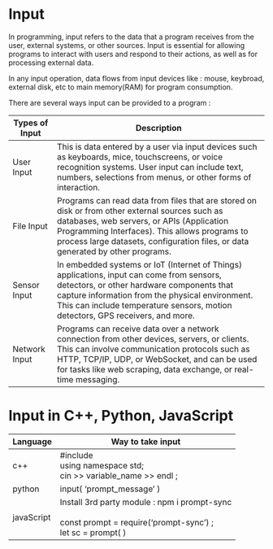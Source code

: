 # Input

In programming, input refers to the data that a program receives from the user, external systems, or other sources. Input is essential for allowing programs to interact with users and respond to their actions, as well as for processing external data.

In any input operation, data flows from input devices like : mouse, keybroad, external disk, etc to main memory(RAM) for program consumption. 

There are several ways input can be provided to a program :

| Types of Input | Description |
|----------------|-------------|
| User Input | This is data entered by a user via input devices such as keyboards, mice, touchscreens, or voice recognition systems. User input can include text, numbers, selections from menus, or other forms of interaction.|
| File Input | Programs can read data from files that are stored on disk or from other external sources such as databases, web servers, or APIs (Application Programming Interfaces). This allows programs to process large datasets, configuration files, or data generated by other programs.|
| Sensor Input | In embedded systems or IoT (Internet of Things) applications, input can come from sensors, detectors, or other hardware components that capture information from the physical environment. This can include temperature sensors, motion detectors, GPS receivers, and more.|
| Network Input | Programs can receive data over a network connection from other devices, servers, or clients. This can involve communication protocols such as HTTP, TCP/IP, UDP, or WebSocket, and can be used for tasks like web scraping, data exchange, or real-time messaging.|

# Input in C++, Python, JavaScript 

| Language | Way to take input |
|----------|-------------------|
| c++ | #include<br>using namespace std;<br>cin >> variable_name >> endl ;|
| python | input( ‘prompt_message’ ) |
| javaScript | Install 3rd party module : npm i prompt-sync<br><br>const prompt = require(‘prompt-sync’) ;<br>let sc = prompt( ) |


